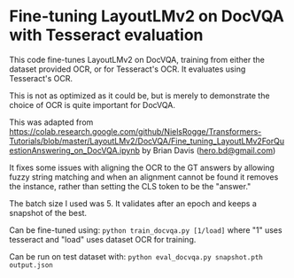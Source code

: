 # Fine-tuning LayoutLMv2 on DocVQA with Tesseract evaluation

This code fine-tunes LayoutLMv2 on DocVQA, training from either the dataset provided OCR, or for Tesseract's OCR.
It evaluates using Tesseract's OCR.

This is not as optimized as it could be, but is merely to demonstrate the choice of OCR is quite important for DocVQA.

This was adapted from https://colab.research.google.com/github/NielsRogge/Transformers-Tutorials/blob/master/LayoutLMv2/DocVQA/Fine_tuning_LayoutLMv2ForQuestionAnswering_on_DocVQA.ipynb by Brian Davis (hero.bd@gmail.com)

It fixes some issues with aligning the OCR to the GT answers by allowing fuzzy string matching and when an alignment cannot be found it removes the instance, rather than setting the CLS token to be the "answer."

The batch size I used was 5. It validates after an epoch and keeps a snapshot of the best.


Can be fine-tuned using:
`python train_docvqa.py [1/load]` where "1" uses tesseract and "load" uses dataset OCR for training.

Can be run on test dataset with:
`python eval_docvqa.py snapshot.pth output.json`
